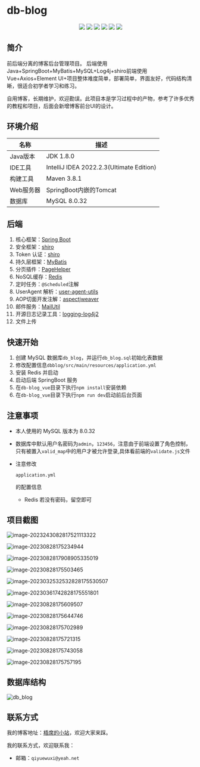 # db-blog
<!DOCTYPE html>
<html lang="en">
    <head>
        <meta charset="UTF-8">
        <meta name="viewport" content="width=device-width, initial-scale=1.0">
        <link rel="stylesheet" href="https://cdn.jsdelivr.net/gh/xiwuqi/external-css@main/loading.css">
    </head>
    <body>
        <div class="spinner"></div>
    </body>
</html>

<p align="center">
    <img src="https://img.shields.io/badge/JDK-1.8+-orange">
    <img src="https://img.shields.io/badge/SpringBoot-2.5.5.RELEASE-654EA3">
    <img src="https://img.shields.io/badge/MyBatis-2.1.3-red">
    <img src="https://img.shields.io/badge/Vue-2.6.10-brightgreen">
    <img src="https://img.shields.io/badge/Redis-7.0.8-blue">
    <img src="https://hits.seeyoufarm.com/api/count/incr/badge.svg?url=https%3A%2F%2Fgithub.com%2Fxiwuqi%2Fdb-blog&count_bg=%23F7BA0B&title_bg=%23555555&icon=&icon_color=%23E7E7E7&title=hits&edge_flat=false">
</p>


## 简介

前后端分离的博客后台管理项目。 后端使用Java+SpringBoot+MyBatis+MySQL+Log4j+shiro前端使用Vue+Axios+Element UI+项目整体难度简单，部署简单，界面友好，代码结构清晰，很适合初学者学习和练习。

自用博客，长期维护，欢迎勘误。此项目本是学习过程中的产物，参考了许多优秀的教程和项目，后面会新增博客前台UI的设计。

## 环境介绍

| 名称      | 描述                                     |
| --------- | ---------------------------------------- |
| Java版本  | JDK 1.8.0                                |
| IDE工具   | IntelliJ IDEA 2022.2.3(Ultimate Edition) |
| 构建工具  | Maven 3.8.1                              |
| Web服务器 | SpringBoot内嵌的Tomcat                   |
| 数据库    | MySQL 8.0.32                             |

## 后端

1. 核心框架：[Spring Boot](https://github.com/spring-projects/spring-boot)
2. 安全框架：[shiro](https://github.com/apache/shiro)
3. Token 认证：[shiro](https://github.com/apache/shiro)
4. 持久层框架：[MyBatis](https://github.com/mybatis/spring-boot-starter)
5. 分页插件：[PageHelper](https://github.com/pagehelper/Mybatis-PageHelper)
6. NoSQL缓存：[Redis](https://github.com/redis/redis)
7. 定时任务：`@Scheduled`注解
8. UserAgent 解析：[user-agent-utils](https://github.com/HaraldWalker/user-agent-utils)
9. AOP切面开发注解：[aspectjweaver](https://mvnrepository.com/artifact/org.aspectj/aspectjweaver)
10. 邮件服务：[MailUtil](https://mvnrepository.com/artifact/com.sun.mail)
11. 开源日志记录工具：[logging-log4j2](https://github.com/apache/logging-log4j2)
12. 文件上传

## 快速开始

1. 创建 MySQL 数据库`db_blog`，并运行`db_blog.sql`初始化表数据
2. 修改配置信息`dbblog/src/main/resources/application.yml`
3. 安装 Redis 并启动
4. 启动后端 SpringBoot 服务
5. 在`db-blog_vue`目录下执行`npm install`安装依赖
6. 在`db-blog_vue`目录下执行`npm run dev`启动前后台页面

## 注意事项

- 本人使用的 MySQL 版本为 8.0.32

- 数据库中默认用户名密码为`admin`，`123456`，注意由于前端设置了角色控制，只有被置入`valid_map`中的用户才被允许登录,具体看前端的`validate.js`文件

- 注意修改

  ```text
  application.yml
  ```

  的配置信息

  - Redis 若没有密码，留空即可

## 项目截图

![image-2023243082817521113322](https://cdn.staticaly.com/gh/xiwuqi/image-hosting@master/uPic/image-2023243082817521113322.png)

![image-20230828175234944](https://cdn.staticaly.com/gh/xiwuqi/image-hosting@master/uPic/image-20230828175234944.png)

![image-2023082817908905335019](https://cdn.staticaly.com/gh/xiwuqi/image-hosting@master/uPic/image-2023082817533501442119.png)

![image-20230828175503465](https://cdn.staticaly.com/gh/xiwuqi/image-hosting@master/uPic/image-20230828175503465.png)

![image-2023032532532828175530507](https://cdn.staticaly.com/gh/xiwuqi/image-hosting@master/uPic/image-2023032532532828175530507.png)

![image-20230361742828175551801](https://cdn.staticaly.com/gh/xiwuqi/image-hosting@master/uPic/image-20230361742828175551801.png)

![image-20230828175609507](https://cdn.staticaly.com/gh/xiwuqi/image-hosting@master/uPic/image-20230828175609507.png)

![image-20230828175644746](https://cdn.staticaly.com/gh/xiwuqi/image-hosting@master/uPic/image-20230828175644746.png)

![image-20230828175702989](https://cdn.staticaly.com/gh/xiwuqi/image-hosting@master/uPic/image-20230828175702989.png)

![image-20230828175721315](https://cdn.staticaly.com/gh/xiwuqi/image-hosting@master/uPic/image-20230828175721315.png)

![image-20230828175743058](https://cdn.staticaly.com/gh/xiwuqi/image-hosting@master/uPic/image-20230828175743058.png)

![image-20230828175757195](https://cdn.staticaly.com/gh/xiwuqi/image-hosting@master/uPic/image-20230828175757195.png)



## 数据库结构

![db_blog](https://cdn.staticaly.com/gh/xiwuqi/image-hosting@master/uPic/db_blog.png)

## 联系方式

我的博客地址：[梧席的小站](http://wuster.store/)，欢迎大家来踩。

我的联系方式，欢迎联系我：

- 邮箱：`qiyuewuxi@yeah.net`

